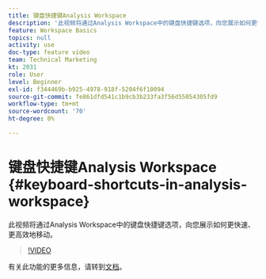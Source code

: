 ```yaml
---
title: 键盘快捷键Analysis Workspace
description: '此视频将通过Analysis Workspace中的键盘快捷键选项，向您展示如何更快速、更高效地移动。 '
feature: Workspace Basics
topics: null
activity: use
doc-type: feature video
team: Technical Marketing
kt: 2031
role: User
level: Beginner
exl-id: f344469b-b925-4978-918f-5204f6f10094
source-git-commit: fe861dfd541c1b9cb3b233fa3f56d55054305fd9
workflow-type: tm+mt
source-wordcount: '70'
ht-degree: 0%

---
```


# 键盘快捷键Analysis Workspace {#keyboard-shortcuts-in-analysis-workspace}

此视频将通过Analysis Workspace中的键盘快捷键选项，向您展示如何更快速、更高效地移动。

>[!VIDEO](https://video.tv.adobe.com/v/23984/?quality=12)

有关此功能的更多信息，请转到[文档](https://experienceleague.adobe.com/docs/analytics/analyze/analysis-workspace/build-workspace-project/fa-shortcut-keys.html?lang=en)。
